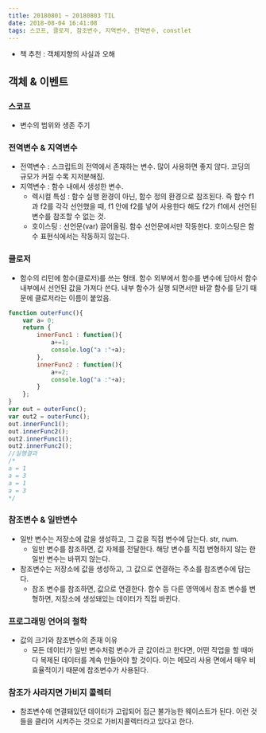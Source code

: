 ```yaml
---
title: 20180801 ~ 20180803 TIL
date: 2018-08-04 16:41:08
tags: 스코프, 클로저, 참조변수, 지역변수, 전역변수, constlet
---
```


- 책 추천 : 객체지향의 사실과 오해

## 객체 & 이벤트

### 스코프
- 변수의 범위와 생존 주기

### 전역변수 & 지역변수
- 전역변수 : 스크립트의 전역에서 존재하는 변수. 많이 사용하면 좋지 않다. 코딩의 규모가 커질 수록 지저분해짐.
- 지역변수 : 함수 내에서 생성한 변수.
  - 렉시컬 특성 : 함수 실행 환경이 아닌, 함수 정의 환경으로 참조된다. 즉 함수 f1과 f2를 각각 선언했을 때, f1 안에 f2를 넣어 사용한다 해도 f2가 f1에서 선언된 변수를 참조할 수 없는 것.
  - 호이스팅 : 선언문(var) 끌어올림. 함수 선언문에서만 작동한다. 호이스팅은 함수 표현식에서는 작동하지 않는다.

### 클로저
- 함수의 리턴에 함수(클로저)를 쓰는 형태. 함수 외부에서 함수를 변수에 담아서 함수내부에서 선언된 값을 가져다 쓴다. 내부 함수가 실행 되면서만 바깥 함수를 닫기 때문에 클로저라는 이름이 붙었음.


```javascript
function outerFunc(){  
    var a= 0;
    return {
        innerFunc1 : function(){
            a+=1;
            console.log("a :"+a);
        },
        innerFunc2 : function(){
            a+=2;
            console.log("a :"+a);
        }
    };
}
var out = outerFunc();  
var out2 = outerFunc();  
out.innerFunc1();  
out.innerFunc2();  
out2.innerFunc1();  
out2.innerFunc2();  
//실행결과
/*
a = 1  
a = 3  
a = 1  
a = 3  
*/
```

### 참조변수 & 일반변수
- 일반 변수는 저장소에 값을 생성하고, 그 값을 직접 변수에 담는다. str, num.
  - 일반 변수를 참조하면, 값 자체를 전달한다. 해당 변수를 직접 변형하지 않는 한 일반 변수는 바뀌지 않는다.
- 참조변수는 저장소에 값을 생성하고, 그 값으로 연결하는 주소를 참조변수에 담는다.
  - 참조 변수를 참조하면, 값으로 연결한다. 함수 등 다른 영역에서 참조 변수를 변형하면, 저장소에 생성돼있는 데이터가 직접 바뀐다.

### 프로그래밍 언어의 철학
- 값의 크기와 참조변수의 존재 이유
  - 모든 데이터가 일반 변수처럼 변수가 곧 값이라고 한다면, 어떤 작업을 할 때마다 복제된 데이터를 계속 만들어야 할 것이다. 이는 메모리 사용 면에서 매우 비효율적이기 때문에 참조변수가 사용된다.

### 참조가 사라지면 가비지 콜렉터
- 참조변수에 연결돼있던 데이터가 고립되어 접근 불가능한 웨이스트가 된다. 이런 것들을 클리어 시켜주는 것으로 가비지콜렉터라고 있다고 한다.
